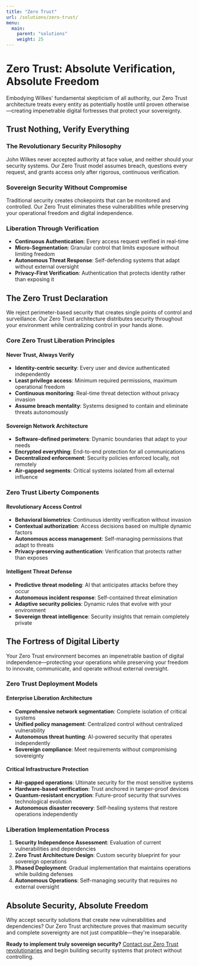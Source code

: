 ```yaml
---
title: "Zero Trust"
url: /solutions/zero-trust/
menu:
  main:
    parent: "solutions"
    weight: 25
---
```


# Zero Trust: Absolute Verification, Absolute Freedom

Embodying Wilkes' fundamental skepticism of all authority, our Zero Trust architecture treats every entity as potentially hostile until proven otherwise—creating impenetrable digital fortresses that protect your sovereignty.

## Trust Nothing, Verify Everything

### The Revolutionary Security Philosophy
John Wilkes never accepted authority at face value, and neither should your security systems. Our Zero Trust model assumes breach, questions every request, and grants access only after rigorous, continuous verification.

### Sovereign Security Without Compromise
Traditional security creates chokepoints that can be monitored and controlled. Our Zero Trust eliminates these vulnerabilities while preserving your operational freedom and digital independence.

### Liberation Through Verification
- **Continuous Authentication**: Every access request verified in real-time
- **Micro-Segmentation**: Granular control that limits exposure without limiting freedom
- **Autonomous Threat Response**: Self-defending systems that adapt without external oversight
- **Privacy-First Verification**: Authentication that protects identity rather than exposing it

## The Zero Trust Declaration

We reject perimeter-based security that creates single points of control and surveillance. Our Zero Trust architecture distributes security throughout your environment while centralizing control in your hands alone.

### Core Zero Trust Liberation Principles

#### Never Trust, Always Verify
- **Identity-centric security**: Every user and device authenticated independently
- **Least privilege access**: Minimum required permissions, maximum operational freedom
- **Continuous monitoring**: Real-time threat detection without privacy invasion
- **Assume breach mentality**: Systems designed to contain and eliminate threats autonomously

#### Sovereign Network Architecture
- **Software-defined perimeters**: Dynamic boundaries that adapt to your needs
- **Encrypted everything**: End-to-end protection for all communications
- **Decentralized enforcement**: Security policies enforced locally, not remotely
- **Air-gapped segments**: Critical systems isolated from all external influence

### Zero Trust Liberty Components

#### Revolutionary Access Control
- **Behavioral biometrics**: Continuous identity verification without invasion
- **Contextual authorization**: Access decisions based on multiple dynamic factors
- **Autonomous access management**: Self-managing permissions that adapt to threats
- **Privacy-preserving authentication**: Verification that protects rather than exposes

#### Intelligent Threat Defense
- **Predictive threat modeling**: AI that anticipates attacks before they occur
- **Autonomous incident response**: Self-contained threat elimination
- **Adaptive security policies**: Dynamic rules that evolve with your environment
- **Sovereign threat intelligence**: Security insights that remain completely private

## The Fortress of Digital Liberty

Your Zero Trust environment becomes an impenetrable bastion of digital independence—protecting your operations while preserving your freedom to innovate, communicate, and operate without external oversight.

### Zero Trust Deployment Models

#### Enterprise Liberation Architecture
- **Comprehensive network segmentation**: Complete isolation of critical systems
- **Unified policy management**: Centralized control without centralized vulnerability
- **Autonomous threat hunting**: AI-powered security that operates independently
- **Sovereign compliance**: Meet requirements without compromising sovereignty

#### Critical Infrastructure Protection
- **Air-gapped operations**: Ultimate security for the most sensitive systems
- **Hardware-based verification**: Trust anchored in tamper-proof devices
- **Quantum-resistant encryption**: Future-proof security that survives technological evolution
- **Autonomous disaster recovery**: Self-healing systems that restore operations independently

### Liberation Implementation Process
1. **Security Independence Assessment**: Evaluation of current vulnerabilities and dependencies
2. **Zero Trust Architecture Design**: Custom security blueprint for your sovereign operations
3. **Phased Deployment**: Gradual implementation that maintains operations while building defenses
4. **Autonomous Operations**: Self-managing security that requires no external oversight

## Absolute Security, Absolute Freedom

Why accept security solutions that create new vulnerabilities and dependencies? Our Zero Trust architecture proves that maximum security and complete sovereignty are not just compatible—they're inseparable.

**Ready to implement truly sovereign security?** [Contact our Zero Trust revolutionaries](/) and begin building security systems that protect without controlling.

